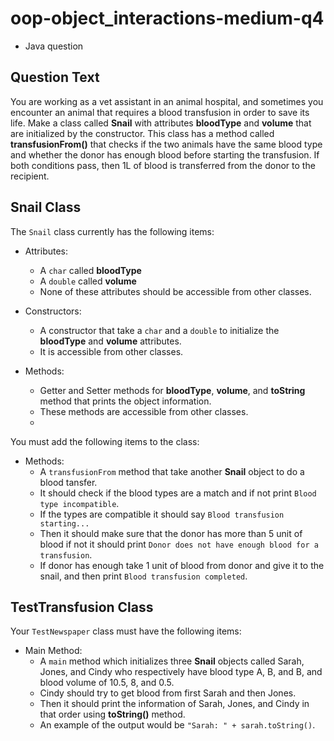 # oop-object_interactions-medium-q4

- Java question

## Question Text

You are working as a vet assistant in an animal hospital, and sometimes you encounter an animal that requires a blood
transfusion in order to save its life. Make a class called **Snail**
with attributes **bloodType** and **volume** that are initialized by the constructor. This class has a method called
**transfusionFrom()** that checks if the two animals have the same blood type and whether the donor has enough blood
before starting the transfusion. If both conditions pass, then 1L of blood is transferred from the donor to the
recipient.

## Snail Class

The `Snail` class currently has the following items:

- Attributes:
    - A `char` called **bloodType**
    - A `double` called **volume**
    - None of these attributes should be accessible from other classes.

- Constructors:
    - A constructor that take a `char` and a `double` to initialize the **bloodType** and **volume** attributes.
    - It is accessible from other classes.

- Methods:
    - Getter and Setter methods for **bloodType**, **volume**, and  **toString** method that prints the object
      information.
    - These methods are accessible from other classes.
    -

You must add the following items to the class:

- Methods:
    - A `transfusionFrom` method that take another **Snail** object to do a blood tansfer.
    - It should check if the blood types are a match and if not print `Blood type incompatible`.
    - If the types are compatible it should say `Blood transfusion starting...`
    - Then it should make sure that the donor has more than 5 unit of blood if not
      it should print `Donor does not have enough blood for a transfusion`.
    - If donor has enough take 1 unit of blood from donor
      and give it to the snail, and then print `Blood transfusion completed`.

## TestTransfusion Class

Your `TestNewspaper` class must have the following items:

- Main Method:
    - A `main` method which initializes three **Snail** objects called Sarah, Jones, and Cindy who respectively have
      blood type A, B, and B, and blood volume of 10.5, 8, and 0.5.
    - Cindy should try to get blood from first Sarah and then Jones.
    - Then it should print the information of Sarah, Jones, and Cindy in that order using **toString()** method.
    - An example of the output would be `"Sarah: " + sarah.toString()`.